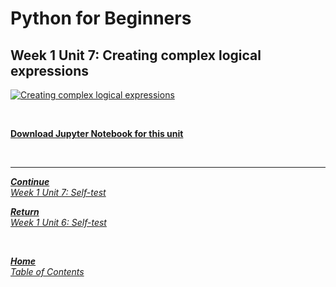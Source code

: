 # Python for Beginners

## Week 1 Unit 7: Creating complex logical expressions

[![Creating complex logical expressions](https://img.youtube.com/vi/2aWR7otJWq4/hqdefault.jpg)](https://youtu.be/2aWR7otJWq4)

<br>

[**Download Jupyter Notebook for this unit**](https://opensap-public.s3.openhpicloud.de/courses/2qRB6Gz3FcfD2OBbnSCf8m/rtfiles/3Y6xPvxgQD5TToW5Kwrj1O/openSAP_python1_Week_1_Unit_7_express_notebook.ipynb)

<br>

---

[***Continue*** <br> *Week 1 Unit 7: Self-test*](week1_unit7_selftest.md)

[***Return*** <br> *Week 1 Unit 6: Self-test*](week1_unit6_selftest.md)

<br>

[***Home*** <br>*Table of Contents*](home.md)